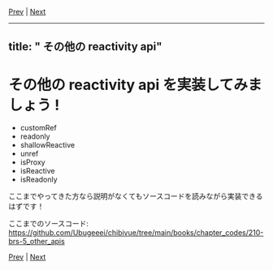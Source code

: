 [Prev](https://github.com/Ubugeeei/chibivue/blob/main/books/japanese/220_brs_effect_scope.md) | [Next](https://github.com/Ubugeeei/chibivue/blob/main/books/japanese/300_bcs_lifecycle_hooks.md)

---
title: " その他の reactivity api"
---

# その他の reactivity api を実装してみましょう !

- customRef
- readonly
- shallowReactive
- unref
- isProxy
- isReactive
- isReadonly

ここまでやってきた方なら説明がなくてもソースコードを読みながら実装できるはずです！

ここまでのソースコード:  
https://github.com/Ubugeeei/chibivue/tree/main/books/chapter_codes/210-brs-5_other_apis

[Prev](https://github.com/Ubugeeei/chibivue/blob/main/books/japanese/220_brs_effect_scope.md) | [Next](https://github.com/Ubugeeei/chibivue/blob/main/books/japanese/300_bcs_lifecycle_hooks.md)